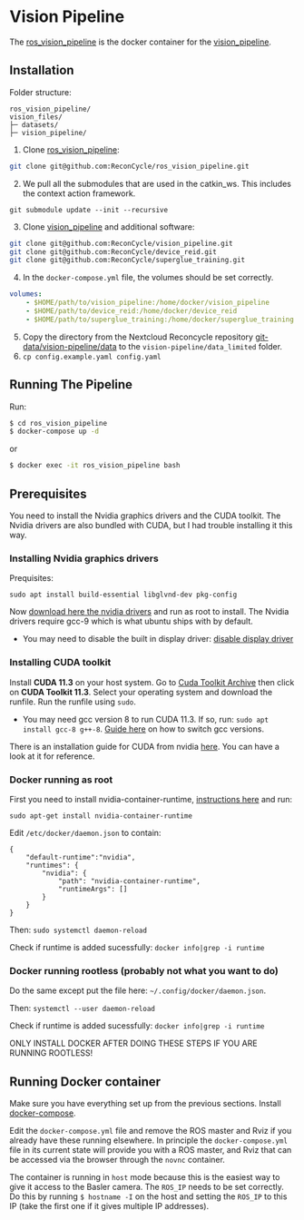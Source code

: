 # Vision Pipeline

The [ros_vision_pipeline](https://github.com/ReconCycle/ros_vision_pipeline) is the docker container for the [vision_pipeline](https://github.com/ReconCycle/vision_pipeline).

## Installation

Folder structure:
```
ros_vision_pipeline/
vision_files/
├─ datasets/
├─ vision_pipeline/
```

1. Clone [ros_vision_pipeline](https://github.com/ReconCycle/ros_vision_pipeline):
```bash
git clone git@github.com:ReconCycle/ros_vision_pipeline.git
```
2. We pull all the submodules that are used in the catkin_ws. This includes the context action framework.
```
git submodule update --init --recursive
```



3. Clone [vision_pipeline](https://github.com/ReconCycle/vision_pipeline) and additional software:
```bash
git clone git@github.com:ReconCycle/vision_pipeline.git
git clone git@github.com:ReconCycle/device_reid.git
git clone git@github.com:ReconCycle/superglue_training.git
```

4. In the `docker-compose.yml` file, the volumes should be set correctly.
```yaml
volumes:
    - $HOME/path/to/vision_pipeline:/home/docker/vision_pipeline
    - $HOME/path/to/device_reid:/home/docker/device_reid
    - $HOME/path/to/superglue_training:/home/docker/superglue_training
```

5. Copy the directory from the Nextcloud Reconcycle repository [git-data/vision-pipeline/data](https://cloud.reconcycle.eu/f/21297) to the `vision-pipeline/data_limited` folder.
6. `cp config.example.yaml config.yaml`


## Running The Pipeline

Run:
```bash
$ cd ros_vision_pipeline
$ docker-compose up -d
```

or
```bash
$ docker exec -it ros_vision_pipeline bash
```


## Prerequisites

You need to install the Nvidia graphics drivers and the CUDA toolkit. The Nvidia drivers are also bundled with CUDA, but I had trouble installing it this way.

### Installing Nvidia graphics drivers

Prequisites:
```
sudo apt install build-essential libglvnd-dev pkg-config
```
Now [download here the nvidia drivers](https://www.nvidia.com/Download/index.aspx) and run as root to install. The Nvidia drivers require gcc-9 which is what ubuntu ships with by default.

- You may need to disable the built in display driver: [disable display driver](https://docs.nvidia.com/cuda/cuda-installation-guide-linux/index.html#runfile-nouveau)

### Installing CUDA toolkit

Install **CUDA 11.3** on your host system. Go to [Cuda Toolkit Archive](https://developer.nvidia.com/cuda-toolkit-archive) then click on **CUDA Toolkit 11.3**. Select your operating system and download the runfile. Run the runfile using `sudo`.

- You may need gcc version 8 to run CUDA 11.3. If so, run: `sudo apt install gcc-8 g++-8`. [Guide here](https://linuxize.com/post/how-to-install-gcc-on-ubuntu-20-04/) on how to switch gcc versions.

There is an installation guide for CUDA from nvidia [here](https://docs.nvidia.com/cuda/cuda-installation-guide-linux/index.html#runfile-installation). You can have a look at it for reference.

### Docker running as root

First you need to install nvidia-container-runtime, [instructions here](https://nvidia.github.io/nvidia-container-runtime/) and run:
```
sudo apt-get install nvidia-container-runtime
```

Edit `/etc/docker/daemon.json` to contain:

```
{
    "default-runtime":"nvidia",
    "runtimes": {
        "nvidia": {
            "path": "nvidia-container-runtime",
            "runtimeArgs": []
        }
    }
}
```

Then: `sudo systemctl daemon-reload`

Check if runtime is added sucessfully:
`docker info|grep -i runtime`

### Docker running rootless (probably not what you want to do)

Do the same except put the file here: `~/.config/docker/daemon.json`.

Then: `systemctl --user daemon-reload`

Check if runtime is added sucessfully:
`docker info|grep -i runtime`

ONLY INSTALL DOCKER AFTER DOING THESE STEPS IF YOU ARE RUNNING ROOTLESS!

## Running Docker container

Make sure you have everything set up from the previous sections. Install [docker-compose](https://docs.docker.com/compose/install/).

Edit the `docker-compose.yml` file and remove the ROS master and Rviz if you already have these running elsewhere. In principle the `docker-compose.yml` file in its current state will provide you with a ROS master, and Rviz that can be accessed via the browser through the `novnc` container.

The container is running in `host` mode because this is the easiest way to give it access to the Basler camera. The `ROS_IP` needs to be set correctly. Do this by running `$ hostname -I` on the host and setting the `ROS_IP` to this IP (take the first one if it gives multiple IP addresses).